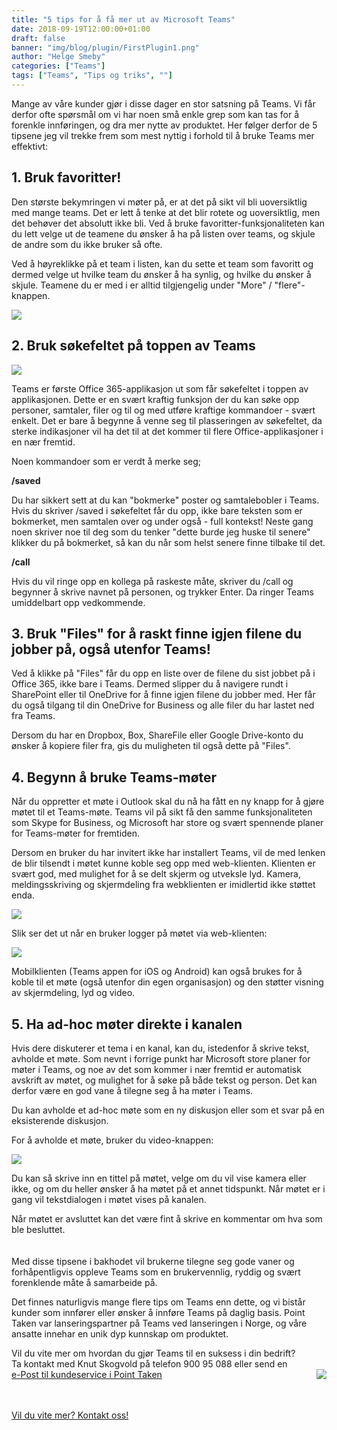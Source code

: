 ```yaml
---
title: "5 tips for å få mer ut av Microsoft Teams"
date: 2018-09-19T12:00:00+01:00
draft: false
banner: "img/blog/plugin/FirstPlugin1.png"
author: "Helge Smeby"
categories: ["Teams"]
tags: ["Teams", "Tips og triks", ""]
---
```


 
Mange av våre kunder gjør i disse dager en stor satsning på Teams. Vi får derfor ofte spørsmål om vi har noen små enkle grep som kan tas for å forenkle innføringen, og dra mer nytte av produktet. Her følger derfor de 5 tipsene jeg vil trekke frem som mest nyttig i forhold til å bruke Teams mer effektivt:  
 
## 1. Bruk favoritter! 
Den største bekymringen vi møter på, er at det på sikt vil bli uoversiktlig med mange teams. Det er lett å tenke at det blir rotete og uoversiktlig, men det behøver det absolutt ikke bli. Ved å bruke favoritter-funksjonaliteten kan du lett velge ut de teamene du ønsker å ha på listen over teams, og skjule de andre som du ikke bruker så ofte.   
 
 Ved å høyreklikke på et team  i listen, kan du sette et team som favoritt og dermed velge ut hvilke team du ønsker å ha synlig, og hvilke du ønsker å skjule. Teamene du er med i er alltid tilgjengelig under "More" / "flere"-knappen.  
 
 <img class="img-fluid mt-4 mb-4" src="/img/blog/5tipsteams/Favoritter.png" /> 

## 2. Bruk søkefeltet på toppen av Teams 

<img class="img-fluid mt-4 mb-4" src="/img/blog/5tipsteams/Sokebar.PNG" /> 

Teams er første Office 365-applikasjon ut som får søkefeltet i toppen av applikasjonen. Dette er en svært kraftig funksjon der du kan søke opp personer, samtaler, filer og til og med utføre kraftige kommandoer - svært enkelt. Det er bare å begynne å venne seg til plasseringen av søkefeltet, da sterke indikasjoner vil ha det til at det kommer til flere Office-applikasjoner i en nær fremtid.  
 
Noen kommandoer som er verdt å merke seg;  

**/saved**

Du har sikkert sett at du kan "bokmerke" poster og samtalebobler i Teams. Hvis du skriver /saved i søkefeltet får du opp, ikke bare teksten som er bokmerket, men samtalen over og under også - full kontekst! Neste gang noen skriver noe til deg som du tenker "dette burde jeg huske til senere" klikker du på bokmerket, så kan du når som helst senere finne tilbake til det.  
 
**/call**

Hvis du vil ringe opp en kollega på raskeste måte, skriver du /call og begynner å skrive navnet på personen, og trykker Enter. Da ringer Teams umiddelbart opp vedkommende.  
 
 
## 3. Bruk "Files" for å raskt finne igjen filene du jobber på, også utenfor Teams!  
 
Ved å klikke på "Files" får du opp en liste over de filene du sist jobbet på i Office 365, ikke bare i Teams. Dermed slipper du å navigere rundt i SharePoint eller til OneDrive for å finne igjen filene du jobber med. Her får du også tilgang til din OneDrive for Business og alle filer du har lastet ned fra Teams.  
 
Dersom  du har en Dropbox, Box, ShareFile eller Google Drive-konto du ønsker å kopiere filer fra, gis du muligheten til også dette på "Files".  
 
## 4. Begynn å bruke Teams-møter  
 
Når du oppretter et møte i Outlook skal du nå ha fått en ny knapp for å gjøre møtet til et Teams-møte. Teams vil på sikt få den samme funksjonaliteten som Skype for Business, og Microsoft har store og svært spennende planer for Teams-møter for fremtiden.  
 
Dersom en bruker du har invitert ikke har installert Teams, vil de med lenken de blir tilsendt i møtet kunne koble seg opp med web-klienten. Klienten er svært god, med mulighet for å se delt skjerm og utveksle lyd. Kamera, meldingsskriving og skjermdeling fra webklienten er imidlertid ikke støttet enda.  
 
 <img class="img-fluid mt-4 mb-4" src="/img/blog/5tipsteams/OutlookTeamsMote.png" /> 

Slik ser det ut når en bruker logger på møtet via web-klienten:  

<img class="img-fluid mt-4 mb-4" src="/img/blog/5tipsteams/TeamsWebKlientMote.png" /> 
 
 
Mobilklienten (Teams appen for iOS og Android) kan også brukes for å koble til et møte (også utenfor din egen organisasjon) og den støtter visning av skjermdeling, lyd og video.  
 
## 5. Ha ad-hoc møter direkte i kanalen 
 
Hvis dere diskuterer et tema i en kanal, kan du, istedenfor å skrive tekst, avholde et møte. Som  nevnt i forrige punkt har Microsoft store planer for møter i Teams, og noe av det som kommer i nær fremtid er automatisk avskrift av møtet, og mulighet for å søke på både tekst og person. Det kan derfor være en god vane å tilegne seg å ha møter i Teams.  
 
Du kan avholde et ad-hoc møte som en ny diskusjon eller som et svar på en eksisterende diskusjon.  
 
For å avholde et møte, bruker du video-knappen:  

<img class="img-fluid mt-4 mb-4" src="/img/blog/5tipsteams/AdHocMote.png" /> 
 
Du kan så skrive inn en tittel på møtet, velge om du vil vise kamera eller ikke, og om du heller ønsker å ha møtet på et annet tidspunkt. Når møtet er i gang vil tekstdialogen i møtet vises på kanalen.  
 
Når møtet er avsluttet kan det være fint å skrive en kommentar om hva som ble besluttet.  
<br/><br/>
Med disse tipsene i bakhodet vil brukerne tilegne seg gode vaner og forhåpentligvis oppleve Teams som en brukervennlig, ryddig og svært forenklende måte å samarbeide på. 

Det finnes naturligvis mange flere tips om Teams enn dette, og vi bistår kunder som innfører eller ønsker å innføre Teams på daglig basis. Point Taken var lanseringspartner på Teams ved lanseringen i Norge, og våre ansatte innehar en unik dyp kunnskap om produktet. 

Vil du vite mer om hvordan du gjør Teams til en suksess i din bedrift?
<br>
Ta kontakt med Knut Skogvold på telefon 900 95 088 eller send en <br>
 <img class="card-img-top img-profil img-round mx-auto" src="/img/people/knut-round.jpg" style="float:right;">
<a href="kundeservice i pointtaken.no"  rel="nofollow" onclick="this.href='mailto:' + 'kundeservice' + '@' + 'pointtaken.no'">e-Post til kundeservice i Point Taken</a>
<br>
<br>

<br>
    <a class="btn btn-primary btn-full" href="/contact/" role="button">Vil du vite mer? Kontakt oss!</a>
<br>
<br>

 
 